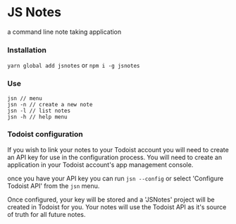 # JS Notes

a command line note taking application

### Installation

`yarn global add jsnotes`
or
`npm i -g jsnotes`

### Use

```
jsn // menu
jsn -n // create a new note
jsn -l // list notes
jsn -h // help menu
```

### Todoist configuration

If you wish to link your notes to your Todoist account you will need to create an API key for use in the configuration process. You will need to create an application in your Todoist account's app management console.

once you have your API key you can run `jsn --config` or select 'Configure Todoist API' from the `jsn` menu.

Once configured, your key will be stored and a 'JSNotes' project will be created in Todoist for you. Your notes will use the Todoist API as it's source of truth for all future notes.
